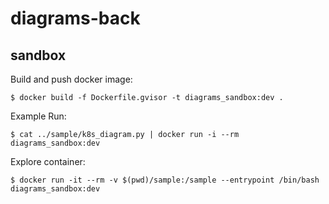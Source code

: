 # diagrams-back

## sandbox

Build and push docker image:

    $ docker build -f Dockerfile.gvisor -t diagrams_sandbox:dev .

Example Run:

    $ cat ../sample/k8s_diagram.py | docker run -i --rm diagrams_sandbox:dev

Explore container:

    $ docker run -it --rm -v $(pwd)/sample:/sample --entrypoint /bin/bash diagrams_sandbox:dev
